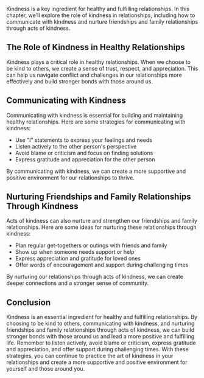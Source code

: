 
Kindness is a key ingredient for healthy and fulfilling relationships. In this chapter, we'll explore the role of kindness in relationships, including how to communicate with kindness and nurture friendships and family relationships through acts of kindness.

The Role of Kindness in Healthy Relationships
---------------------------------------------

Kindness plays a critical role in healthy relationships. When we choose to be kind to others, we create a sense of trust, respect, and appreciation. This can help us navigate conflict and challenges in our relationships more effectively and build stronger bonds with those around us.

Communicating with Kindness
---------------------------

Communicating with kindness is essential for building and maintaining healthy relationships. Here are some strategies for communicating with kindness:

* Use "I" statements to express your feelings and needs
* Listen actively to the other person's perspective
* Avoid blame or criticism and focus on finding solutions
* Express gratitude and appreciation for the other person

By communicating with kindness, we can create a more supportive and positive environment for our relationships to thrive.

Nurturing Friendships and Family Relationships Through Kindness
---------------------------------------------------------------

Acts of kindness can also nurture and strengthen our friendships and family relationships. Here are some ideas for nurturing these relationships through kindness:

* Plan regular get-togethers or outings with friends and family
* Show up when someone needs support or help
* Express appreciation and gratitude for loved ones
* Offer words of encouragement and support during challenging times

By nurturing our relationships through acts of kindness, we can create deeper connections and a stronger sense of community.

Conclusion
----------

Kindness is an essential ingredient for healthy and fulfilling relationships. By choosing to be kind to others, communicating with kindness, and nurturing friendships and family relationships through acts of kindness, we can build stronger bonds with those around us and lead a more positive and fulfilling life. Remember to listen actively, avoid blame or criticism, express gratitude and appreciation, and offer support during challenging times. With these strategies, you can continue to practice the art of kindness in your relationships and create a more supportive and positive environment for yourself and those around you.
